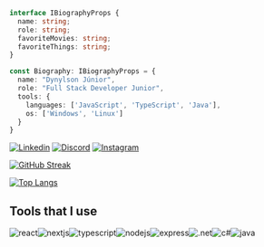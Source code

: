 ```typescript
interface IBiographyProps {
  name: string;
  role: string;
  favoriteMovies: string;
  favoriteThings: string;
}

const Biography: IBiographyProps = {
  name: "Dynylson Júnior",
  role: "Full Stack Developer Junior",
  tools: {
    languages: ['JavaScript', 'TypeScript', 'Java'],
    os: ['Windows', 'Linux']
  }
}

```

[![Linkedin](https://img.shields.io/badge/LinkedIn-0077B5?style=for-the-badge&logo=linkedin&logoColor=white)](https://www.linkedin.com/in/dynylson-júnior-214298243/)
[![Discord](https://img.shields.io/badge/Discord-7289DA?style=for-the-badge&logo=discord&logoColor=white)]()
[![Instagram](https://img.shields.io/badge/Instagram-E4405F?style=for-the-badge&logo=instagram&logoColor=white)](https://www.instagram.com/dynylsonj/)

[![GitHub Streak](https://streak-stats.demolab.com?user=Dynylson&theme=omni&hide_border=true&border_radius=5)](https://git.io/streak-stats)

[![Top Langs](https://github-readme-stats.vercel.app/api/top-langs/?username=Dynylson&layout=compact)](https://github.com/anuraghazra/github-readme-stats)

## Tools that I use

<div style="display: flex">
  <img src="https://img.shields.io/badge/React-20232A?style=for-the-badge&logo=react&logoColor=61DAFB" alt="react">
  <img src="https://img.shields.io/badge/Next-black?style=for-the-badge&logo=next.js&logoColor=white" alt="nextjs">
  <img src="https://img.shields.io/badge/typescript-%23007ACC.svg?style=for-the-badge&logo=typescript&logoColor=white" alt="typescript">
  <img src="https://img.shields.io/badge/node.js-6DA55F?style=for-the-badge&logo=node.js&logoColor=white" alt=nodejs>
  <img src="https://img.shields.io/badge/Express.js-404D59?style=for-the-badge" alt="express">
  <img src="https://img.shields.io/badge/.NET-5C2D91?style=for-the-badge&logo=.net&logoColor=white" alt=".net">
  <img src="https://img.shields.io/badge/c%23-%23239120.svg?style=for-the-badge&logo=c-sharp&logoColor=whit" alt="c#">
  <img src="https://img.shields.io/badge/Java-ED8B00?style=for-the-badge&logo=java&logoColor=white" alt="java">
</div>
